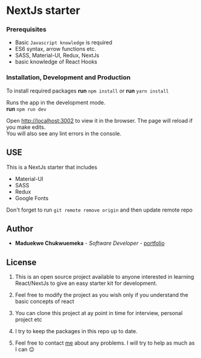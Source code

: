 # NextJs starter

### Prerequisites

- Basic `Javascript knowledge` is required
- ES6 syntax, arrow functions etc.
- SASS, Material-UI, Redux, NextJs
- basic knowledge of React Hooks

### Installation, Development and Production

To install required packages
**run** `npm install` or **run** `yarn install`

Runs the app in the development mode.<br />
**run** `npm run dev`

Open [http://localhost:3002](http://localhost:3002) to view it in the browser.
The page will reload if you make edits.<br />
You will also see any lint errors in the console.

## USE

This is a NextJs starter that includes

- Material-UI
- SASS
- Redux
- Google Fonts

Don't forget to run `git remote remove origin` and then update remote repo

## Author

- **Maduekwe Chukwuemeka** - _Software Developer_ - [portfolio](https://github.com/Chukwu3meka)

## License

1. This is an open source project available to anyone interested in learning React/NextJs to give an easy starter kit for development.

2. Feel free to modify the project as you wish only if you understand the basic concepts of react

3. You can clone this project at ay point in time for interview, personal project etc

4. I try to keep the packages in this repo up to date.

5. Feel free to contact [me](tel:+2347064417213) about any problems. I will try to help as much as I can 😉
